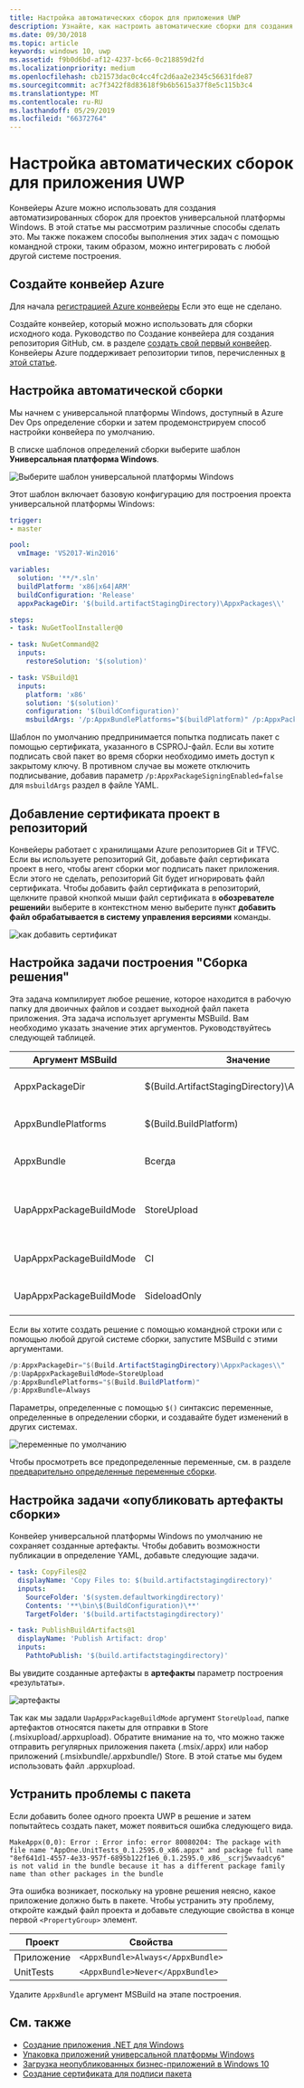 ```yaml
---
title: Настройка автоматических сборок для приложения UWP
description: Узнайте, как настроить автоматические сборки для создания неопубликованных пакетов и пакетов для Store.
ms.date: 09/30/2018
ms.topic: article
keywords: windows 10, uwp
ms.assetid: f9b0d6bd-af12-4237-bc66-0c218859d2fd
ms.localizationpriority: medium
ms.openlocfilehash: cb21573dac0c4cc4fc2d6aa2e2345c56631fde87
ms.sourcegitcommit: ac7f3422f8d83618f9b6b5615a37f8e5c115b3c4
ms.translationtype: MT
ms.contentlocale: ru-RU
ms.lasthandoff: 05/29/2019
ms.locfileid: "66372764"
---
```

# <a name="set-up-automated-builds-for-your-uwp-app"></a>Настройка автоматических сборок для приложения UWP

Конвейеры Azure можно использовать для создания автоматизированных сборок для проектов универсальной платформы Windows. В этой статье мы рассмотрим различные способы сделать это. Мы также покажем способы выполнения этих задач с помощью командной строки, таким образом, можно интегрировать с любой другой системе построения.

## <a name="create-a-new-azure-pipeline"></a>Создайте конвейер Azure

Для начала [регистрацией Azure конвейеры](https://docs.microsoft.com/azure/devops/pipelines/get-started/pipelines-sign-up) Если это еще не сделано.

Создайте конвейер, который можно использовать для сборки исходного кода. Руководство по Создание конвейера для создания репозитория GitHub, см. в разделе [создать свой первый конвейер](https://docs.microsoft.com/azure/devops/pipelines/get-started-yaml). Конвейеры Azure поддерживает репозитории типов, перечисленных [в этой статье](https://docs.microsoft.com/azure/devops/pipelines/repos).

## <a name="set-up-an-automated-build"></a>Настройка автоматической сборки

Мы начнем с универсальной платформы Windows, доступный в Azure Dev Ops определение сборки и затем продемонстрируем способ настройки конвейера по умолчанию.

В списке шаблонов определений сборки выберите шаблон **Универсальная платформа Windows**.

![Выберите шаблон универсальной платформы Windows](images/select-yaml-template.png)

Этот шаблон включает базовую конфигурацию для построения проекта универсальной платформы Windows:

```yml
trigger:
- master

pool:
  vmImage: 'VS2017-Win2016'

variables:
  solution: '**/*.sln'
  buildPlatform: 'x86|x64|ARM'
  buildConfiguration: 'Release'
  appxPackageDir: '$(build.artifactStagingDirectory)\AppxPackages\\'

steps:
- task: NuGetToolInstaller@0

- task: NuGetCommand@2
  inputs:
    restoreSolution: '$(solution)'

- task: VSBuild@1
  inputs:
    platform: 'x86'
    solution: '$(solution)'
    configuration: '$(buildConfiguration)'
    msbuildArgs: '/p:AppxBundlePlatforms="$(buildPlatform)" /p:AppxPackageDir="$(appxPackageDir)" /p:AppxBundle=Always /p:UapAppxPackageBuildMode=StoreUpload'

```

Шаблон по умолчанию предпринимается попытка подписать пакет с помощью сертификата, указанного в CSPROJ-файл. Если вы хотите подписать свой пакет во время сборки необходимо иметь доступ к закрытому ключу. В противном случае вы можете отключить подписывание, добавив параметр `/p:AppxPackageSigningEnabled=false` для `msbuildArgs` раздел в файле YAML.

## <a name="add-your-project-certificate-to-a-repository"></a>Добавление сертификата проект в репозиторий

Конвейеры работает с хранилищами Azure репозиториев Git и TFVC. Если вы используете репозиторий Git, добавьте файл сертификата проект в него, чтобы агент сборки мог подписать пакет приложения. Если этого не сделать, репозиторий Git будет игнорировать файл сертификата. Чтобы добавить файл сертификата в репозиторий, щелкните правой кнопкой мыши файл сертификата в **обозревателе решений**и выберите в контекстном меню выберите пункт **добавить файл обрабатывается в систему управления версиями** команды.

![как добавить сертификат](images/building-screen1.png)

## <a name="configure-the-build-solution-build-task"></a>Настройка задачи построения "Сборка решения"

Эта задача компилирует любое решение, которое находится в рабочую папку для двоичных файлов и создает выходной файл пакета приложения.
Эта задача использует аргументы MSBuild. Вам необходимо указать значение этих аргументов. Руководствуйтесь следующей таблицей.

|**Аргумент MSBuild**|**Значение**|**Описание**|
|--------------------|---------|---------------|
| AppxPackageDir | $(Build.ArtifactStagingDirectory)\AppxPackages | Определяет папку для хранения созданных артефактов. |
| AppxBundlePlatforms | $(Build.BuildPlatform) | Позволяет определить платформ для включения в пакет. |
| AppxBundle | Всегда | Создает.msixbundle/.appxbundle с файлами.msix/.appx для указана платформа. |
| UapAppxPackageBuildMode | StoreUpload | Создает файл.msixupload/.appxupload и **_Test** папки для загрузки неопубликованных приложений. |
| UapAppxPackageBuildMode | CI | Создает файл.msixupload/.appxupload только. |
| UapAppxPackageBuildMode | SideloadOnly | Создает **_Test** папку для только для корпоративных пользователей |

Если вы хотите создать решение с помощью командной строки или с помощью любой другой системе сборки, запустите MSBuild с этими аргументами.

```powershell
/p:AppxPackageDir="$(Build.ArtifactStagingDirectory)\AppxPackages\\"
/p:UapAppxPackageBuildMode=StoreUpload
/p:AppxBundlePlatforms="$(Build.BuildPlatform)"
/p:AppxBundle=Always
```

Параметры, определенные с помощью `$()` синтаксис переменные, определенные в определении сборки, и создавайте будет изменений в других системах.

![переменные по умолчанию](images/building-screen5.png)

Чтобы просмотреть все предопределенные переменные, см. в разделе [предварительно определенные переменные сборки](https://docs.microsoft.com/azure/devops/pipelines/build/variables).

## <a name="configure-the-publish-build-artifacts-task"></a>Настройка задачи «опубликовать артефакты сборки»

Конвейер универсальной платформы Windows по умолчанию не сохраняет созданные артефакты. Чтобы добавить возможности публикации в определение YAML, добавьте следующие задачи.

```yml
- task: CopyFiles@2
  displayName: 'Copy Files to: $(build.artifactstagingdirectory)'
  inputs:
    SourceFolder: '$(system.defaultworkingdirectory)'
    Contents: '**\bin\$(BuildConfiguration)\**'
    TargetFolder: '$(build.artifactstagingdirectory)'

- task: PublishBuildArtifacts@1
  displayName: 'Publish Artifact: drop'
  inputs:
    PathtoPublish: '$(build.artifactstagingdirectory)'
```

Вы увидите созданные артефакты в **артефакты** параметр построения «результаты».

![артефакты](images/building-screen6.png)

Так как мы задали `UapAppxPackageBuildMode` аргумент `StoreUpload`, папке артефактов относятся пакеты для отправки в Store (.msixupload/.appxupload). Обратите внимание на то, что можно также отправить регулярных приложения пакета (.msix/.appx) или набор приложений (.msixbundle/.appxbundle/) Store. В этой статье мы будем использовать файл .appxupload.

## <a name="address-bundle-errors"></a>Устранить проблемы с пакета

Если добавить более одного проекта UWP в решение и затем попытайтесь создать пакет, может появиться ошибка следующего вида.

  `MakeAppx(0,0): Error : Error info: error 80080204: The package with file name "AppOne.UnitTests_0.1.2595.0_x86.appx" and package full name "8ef641d1-4557-4e33-957f-6895b122f1e6_0.1.2595.0_x86__scrj5wvaadcy6" is not valid in the bundle because it has a different package family name than other packages in the bundle`

Эта ошибка возникает, поскольку на уровне решения неясно, какое приложение должно быть в пакете. Чтобы устранить эту проблему, откройте каждый файл проекта и добавьте следующие свойства в конце первой `<PropertyGroup>` элемент.

|**Проект**|**Свойства**|
|-------|----------|
|Приложение|`<AppxBundle>Always</AppxBundle>`|
|UnitTests|`<AppxBundle>Never</AppxBundle>`|

Удалите `AppxBundle` аргумент MSBuild на этапе построения.

## <a name="related-topics"></a>См. также

- [Создание приложения .NET для Windows](https://www.visualstudio.com/docs/build/get-started/dot-net)
- [Упаковка приложений универсальной платформы Windows](https://docs.microsoft.com/windows/uwp/packaging/packaging-uwp-apps)
- [Загрузка неопубликованных бизнес-приложений в Windows 10](https://technet.microsoft.com/itpro/windows/deploy/sideload-apps-in-windows-10)
- [Создание сертификата для подписи пакета](https://docs.microsoft.com/windows/uwp/packaging/create-certificate-package-signing)
